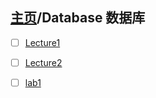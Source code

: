 ## [主页](../README.md)/Database 数据库

- [ ] [Lecture1](Lecture1.md)
- [ ] [Lecture2](Lecture2.md)  



- [ ] [lab1](labs/lab1/readme.md)        
